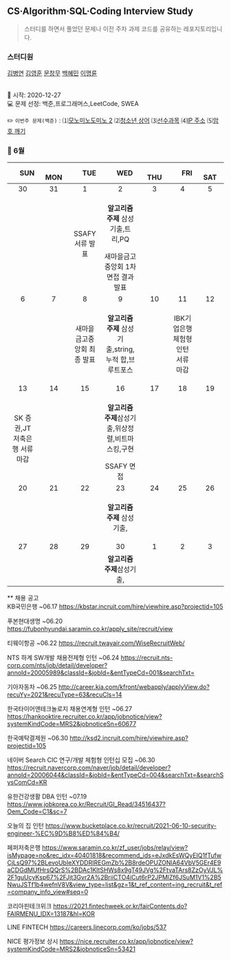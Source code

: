 ## CS·Algorithm·SQL·Coding Interview Study
<blockquote>스터디를 하면서 풀었던 문제나 이전 주차 과제 코드를 공유하는 레포지토리입니다.</blockquote>

### 스터디원

[김병연](https://github.com/whyWhale) [김영훈](https://github.com/12311321) [문창무](https://github.com/ChangmooMoon) [백혜민](https://github.com/HyeminBaek) [이명륜](https://github.com/auddl0756)

<br> 📌 시작: 2020-12-27 
<br> 💻 문제 선정: 백준,프로그래머스,LeetCode, SWEA

✏️ `이번주 문제(백준)` : ⑴[모노미노도미노 2](https://www.acmicpc.net/problem/20061)  ⑵[청소년 상어](https://www.acmicpc.net/problem/19236)  ⑶[선수과목](https://www.acmicpc.net/problem/14567)  ⑷[IP 주소](https://www.acmicpc.net/problem/2064)  ⑸[암호 깨기](https://www.acmicpc.net/problem/9369)

<h3> 📅 6월 </h3>


|　  SUN　  |　  MON　  |　  TUE　  |　  WED　  |　  THU　  |　  FRI　  |　  SAT　  |
|:---:|:---:|:---:|:---:|:---:|:---:|:---:|
|   30    |   31    |   1  |  2  |  3  |  4  |  5  |
|     |     |SSAFY 서류 발표|<p><b>알고리즘 주제</b> 삼성기출,트리,PQ</p>새마을금고중앙회 1차 면접 결과 발표 |  | | |
| 6 |      7      |      8      |     9     |    10     |     11     | 12 |
|||새마을금고중앙회 최종 발표|<p><b>알고리즘 주제</b> 삼성기출,string,누적 합,브루트포스</p>||IBK기업은행 체험형 인턴 서류 마감||
| 13 |      14       |      15       |      16      |     17     |     18     |19|
|SK 증권,JT 저축은행 서류 마감|||<p><b>알고리즘 주제</b>삼성기출,위상정렬,비트마스킹,구현</p>SSAFY 면접||||
| 20 |      21        |      22       | 23|  24  |  25  |  26  |
||||<p><b>알고리즘 주제</b> 삼성기출,</p>||||
| 27 |28|29|30|1|2|3|
|   |   |  |<b>알고리즘 주제</b>삼성기출,||||


** 채용 공고
<br>KB국민은행 ~06.17 https://kbstar.incruit.com/hire/viewhire.asp?projectid=105

푸본현대생명 ~06.20 https://fubonhyundai.saramin.co.kr/apply_site/recruit/view

티웨이항공 ~06.22 https://recruit.twayair.com/WiseRecruitWeb/

NTS 하계 SW개발 채용전제형 인턴 ~06.24 https://recruit.nts-corp.com/nts/job/detail/developer?annoId=20005989&classId=&jobId=&entTypeCd=001&searchTxt=

기아자동차 ~06.25 http://career.kia.com/kfront/webapply/applyView.do?recuYy=2021&recuType=63&recuCls=14

한국타이어앤테크놀로지 채용연계형 인턴 ~06.27 https://hankooktire.recruiter.co.kr/app/jobnotice/view?systemKindCode=MRS2&jobnoticeSn=60677

한국예탁결제원 ~06.30 http://ksd2.incruit.com/hire/viewhire.asp?projectid=105

네이버 Search CIC 연구/개발 체험형 인턴십 모집 ~06.30 https://recruit.navercorp.com/naver/job/detail/developer?annoId=20006044&classId=&jobId=&entTypeCd=004&searchTxt=&searchSysComCd=KR

유한건강생활 DBA 인턴 ~07.19 https://www.jobkorea.co.kr/Recruit/GI_Read/34516437?Oem_Code=C1&sc=7

오늘의 집 인턴 https://www.bucketplace.co.kr/recruit/2021-06-10-security-engineer-%EC%9D%B8%ED%84%B4/

페퍼저축은행 https://www.saramin.co.kr/zf_user/jobs/relay/view?isMypage=no&rec_idx=40401818&recommend_ids=eJxdkEsWQyEIQ1fTufwCjLsQ97%2BLevoUbIeXYDDRIREGmZb%2B8rdeOPUZONlA64VbV5GEr4E9aCDGdMUfHrsQQrS%2BDAc1KltSHWs8x9gT49JVg%2FtvaTArs8ZzOyVJL%2F1guUcyKsp67%2FJjt3Gvr2A%2BriiCTO4iCut6rP2JPMlZf6JSuM1V1%2B5NwuJSTf1b4wefnV8V&view_type=list&gz=1&t_ref_content=ing_recruit&t_ref=company_info_view#seq=0

코리아핀테크위크 https://2021.fintechweek.or.kr/fairContents.do?FAIRMENU_IDX=13187&hl=KOR

LINE FINTECH https://careers.linecorp.com/ko/jobs/537

NICE 평가정보 상시 https://nice.recruiter.co.kr/app/jobnotice/view?systemKindCode=MRS2&jobnoticeSn=53421

